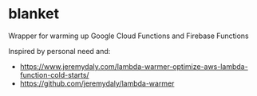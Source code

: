 # blanket

Wrapper for warming up Google Cloud Functions and Firebase Functions


Inspired by personal need and:

- https://www.jeremydaly.com/lambda-warmer-optimize-aws-lambda-function-cold-starts/
- https://github.com/jeremydaly/lambda-warmer
